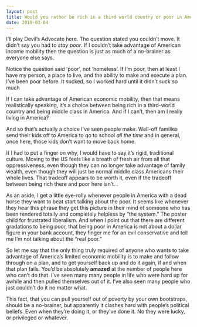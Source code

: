 ```yaml
---
layout: post
title: Would you rather be rich in a third world country or poor in America assuming you can&#39;t move?
date: 2019-03-04
---
```


<p>I’ll play Devil’s Advocate here. The question stated you couldn’t move. It didn’t say you had to <i>stay poor</i>. If I couldn’t take advantage of American income mobility then the question is just as much of a no-brainer as everyone else says.</p><p>Notice the question said ‘poor’, not ‘homeless’. If I’m poor, then at least I have my person, a place to live, and the ability to make and execute a plan. I’ve been poor before. It sucked, so I worked hard until it didn’t suck so much</p><p>If I can take advantage of American economic mobility, then that means realistically speaking, it’s a choice between being rich in a third-world country and being middle class in America. And if I can’t, then am I really living in America?</p><p>And so that’s actually a choice I’ve seen people make. Well-off families send their kids off to America to go to school <i>all the time</i> and in general, once here, those kids don’t want to move back home.</p><p>If I had to put a finger on why, I would have to say it’s rigid, traditional culture. Moving to the US feels like a breath of fresh air from all that oppressiveness, even though they can no longer take advantage of family wealth, even though they will just be normal middle class Americans their whole lives. That tradeoff appears to be worth it, even if the tradeoff between being rich there and poor here isn’t. .</p><p>As an aside, I get a little eye-rolly whenever people in America with a dead horse they want to beat start talking about the poor. It seems like whenever they hear this phrase they get this picture in their mind of someone who has been rendered totally and completely helpless by “the system.” The poster child for frustrated liberalism. And when I point out that there are different gradations to being poor, that being poor in America is not about a dollar figure in your bank account, they finger me for an evil conservative and tell me I’m not talking about the “real poor.”</p><p>So let me say that the only thing truly required of anyone who wants to take advantage of America’s limited economic mobility is to make and follow through on a plan, and to get yourself back up and do it again, if and when that plan fails. You’d be absolutely <b>amazed</b> at the number of people here who can’t do that. I’ve seen many many people in life who were hard up for awhile and then pulled themselves out of it. I’ve also seen many people who just couldn’t do it no matter what.</p><p>This fact, that you can pull yourself out of poverty by your own bootstraps, should be a no-brainer, but apparently it clashes hard with people’s political beliefs. Even when they’re doing it, or they’ve done it. No they were lucky, or privileged or whatever.</p>
